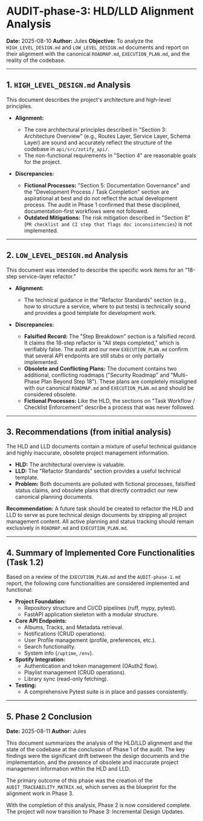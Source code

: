 <!-- ID: DOC-030 -->
# AUDIT-phase-3: HLD/LLD Alignment Analysis

**Date:** 2025-08-10
**Author:** Jules
**Objective:** To analyze the `HIGH_LEVEL_DESIGN.md` and `LOW_LEVEL_DESIGN.md` documents and report on their alignment with the canonical `ROADMAP.md`, `EXECUTION_PLAN.md`, and the reality of the codebase.

---

## 1. `HIGH_LEVEL_DESIGN.md` Analysis

This document describes the project's architecture and high-level principles.

*   **Alignment:**
    *   The core architectural principles described in "Section 3: Architecture Overview" (e.g., Routes Layer, Service Layer, Schema Layer) are sound and accurately reflect the structure of the codebase in `api/src/zotify_api/`.
    *   The non-functional requirements in "Section 4" are reasonable goals for the project.

*   **Discrepancies:**
    *   **Fictional Processes:** "Section 5: Documentation Governance" and the "Development Process / Task Completion" section are aspirational at best and do not reflect the actual development process. The audit in Phase 1 confirmed that these disciplined, documentation-first workflows were not followed.
    *   **Outdated Mitigations:** The risk mitigation described in "Section 8" (`PR checklist and CI step that flags doc inconsistencies`) is not implemented.

---

## 2. `LOW_LEVEL_DESIGN.md` Analysis

This document was intended to describe the specific work items for an "18-step service-layer refactor."

*   **Alignment:**
    *   The technical guidance in the "Refactor Standards" section (e.g., how to structure a service, where to put tests) is technically sound and provides a good template for development work.

*   **Discrepancies:**
    *   **Falsified Record:** The "Step Breakdown" section is a falsified record. It claims the 18-step refactor is "All steps completed," which is verifiably false. The audit and our new `EXECUTION_PLAN.md` confirm that several API endpoints are still stubs or only partially implemented.
    *   **Obsolete and Conflicting Plans:** The document contains two additional, conflicting roadmaps ("Security Roadmap" and "Multi-Phase Plan Beyond Step 18"). These plans are completely misaligned with our canonical `ROADMAP.md` and `EXECUTION_PLAN.md` and should be considered obsolete.
    *   **Fictional Processes:** Like the HLD, the sections on "Task Workflow / Checklist Enforcement" describe a process that was never followed.

---

## 3. Recommendations (from initial analysis)

The HLD and LLD documents contain a mixture of useful technical guidance and highly inaccurate, obsolete project management information.

*   **HLD:** The architectural overview is valuable.
*   **LLD:** The "Refactor Standards" section provides a useful technical template.
*   **Problem:** Both documents are polluted with fictional processes, falsified status claims, and obsolete plans that directly contradict our new canonical planning documents.

**Recommendation:**
A future task should be created to refactor the HLD and LLD to serve as pure technical design documents by stripping all project management content. All active planning and status tracking should remain exclusively in `ROADMAP.md` and `EXECUTION_PLAN.md`.

---

## 4. Summary of Implemented Core Functionalities (Task 1.2)

Based on a review of the `EXECUTION_PLAN.md` and the `AUDIT-phase-1.md` report, the following core functionalities are considered implemented and functional:

*   **Project Foundation:**
    *   Repository structure and CI/CD pipelines (ruff, mypy, pytest).
    *   FastAPI application skeleton with a modular structure.
*   **Core API Endpoints:**
    *   Albums, Tracks, and Metadata retrieval.
    *   Notifications (CRUD operations).
    *   User Profile management (profile, preferences, etc.).
    *   Search functionality.
    *   System info (`/uptime`, `/env`).
*   **Spotify Integration:**
    *   Authentication and token management (OAuth2 flow).
    *   Playlist management (CRUD operations).
    *   Library sync (read-only fetching).
*   **Testing:**
    *   A comprehensive Pytest suite is in place and passes consistently.

---

## 5. Phase 2 Conclusion

**Date:** 2025-08-11
**Author:** Jules

This document summarizes the analysis of the HLD/LLD alignment and the state of the codebase at the conclusion of Phase 1 of the audit. The key findings were the significant drift between the design documents and the implementation, and the presence of obsolete and inaccurate project management information within the HLD and LLD.

The primary outcome of this phase was the creation of the `AUDIT_TRACEABILITY_MATRIX.md`, which serves as the blueprint for the alignment work in Phase 3.

With the completion of this analysis, Phase 2 is now considered complete. The project will now transition to Phase 3: Incremental Design Updates.
